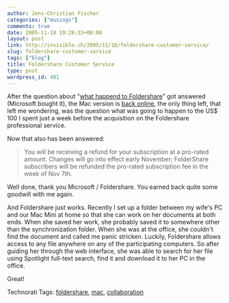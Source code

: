 ```yaml
---
author: Jens-Christian Fischer
categories: ["musings"]
comments: true
date: 2005-11-18 19:28:33+00:00
layout: post
link: http://invisible.ch/2005/11/18/foldershare-customer-service/
slug: foldershare-customer-service
tags: ["blog"]
title: Foldershare Customer Service
type: post
wordpress_id: 481
---
```



After the question about "[what happend to Foldershare](http:///archives/000466.html)" got answered (Microsoft bought it), the Mac version is [back online](http://www.foldershare.com/download/index.php?), the only thing left, that left me wondering, was the question what was going to happen to the US$ 100 I spent just a week before the acquisition on the Foldershare professional service. 



Now that also has been answered:


<blockquote>
You will be receiving a refund for your subscription at a pro-rated amount. Changes will go into effect early November; FolderShare subscribers will be refunded the pro-rated subscription fee in the week of Nov 7th. 
</blockquote>


Well done, thank you Microsoft / Foldershare. You earned back quite some goodwill with me again.



And Foldershare just works. Recently I set up a folder between my wife's PC and our Mac Mini at home so that she can work on her documents at both ends. When she saved her work, she probably saved it to somewhere other than the synchronization folder. When she was at the office, she couldn't find the document and called me panic stricken. Luckily, Foldershare allows access to any file anywhere on any of the participating computers. So after guiding her through the web interface, she was able to search for her file using Spotlight full-text search, find it and download it to her PC in the office.



Great!





Technorati Tags: [foldershare](http://technorati.com/tag/foldershare), [mac](http://technorati.com/tag/mac), [collaboration](http://technorati.com/tag/collaboration)
